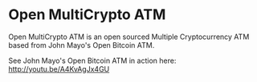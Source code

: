 Open MultiCrypto ATM
==============

Open MultiCrypto ATM is an open sourced Multiple Cryptocurrency ATM based from John Mayo's Open Bitcoin ATM.

See John Mayo's Open Bitcoin ATM in action here: http://youtu.be/A4KvAgJx4GU


